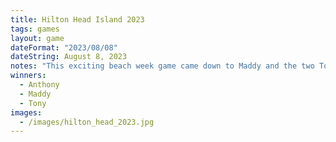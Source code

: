```yaml
---
title: Hilton Head Island 2023
tags: games
layout: game
dateFormat: "2023/08/08"
dateString: August 8, 2023
notes: "This exciting beach week game came down to Maddy and the two Tonys. Anthony pulled out the win but ended up giving the winnings to Maddy."
winners:
  - Anthony
  - Maddy
  - Tony
images:
  - /images/hilton_head_2023.jpg
---
```

